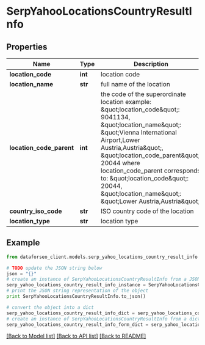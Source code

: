 # SerpYahooLocationsCountryResultInfo


## Properties

Name | Type | Description | Notes
------------ | ------------- | ------------- | -------------
**location_code** | **int** | location code | [optional] 
**location_name** | **str** | full name of the location | [optional] 
**location_code_parent** | **int** | the code of the superordinate location example: \&quot;location_code\&quot;: 9041134, \&quot;location_name\&quot;: \&quot;Vienna International Airport,Lower Austria,Austria\&quot;, \&quot;location_code_parent\&quot;: 20044 where location_code_parent corresponds to: \&quot;location_code\&quot;: 20044, \&quot;location_name\&quot;: \&quot;Lower Austria,Austria\&quot; | [optional] 
**country_iso_code** | **str** | ISO country code of the location | [optional] 
**location_type** | **str** | location type | [optional] 

## Example

```python
from dataforseo_client.models.serp_yahoo_locations_country_result_info import SerpYahooLocationsCountryResultInfo

# TODO update the JSON string below
json = "{}"
# create an instance of SerpYahooLocationsCountryResultInfo from a JSON string
serp_yahoo_locations_country_result_info_instance = SerpYahooLocationsCountryResultInfo.from_json(json)
# print the JSON string representation of the object
print SerpYahooLocationsCountryResultInfo.to_json()

# convert the object into a dict
serp_yahoo_locations_country_result_info_dict = serp_yahoo_locations_country_result_info_instance.to_dict()
# create an instance of SerpYahooLocationsCountryResultInfo from a dict
serp_yahoo_locations_country_result_info_form_dict = serp_yahoo_locations_country_result_info.from_dict(serp_yahoo_locations_country_result_info_dict)
```
[[Back to Model list]](../README.md#documentation-for-models) [[Back to API list]](../README.md#documentation-for-api-endpoints) [[Back to README]](../README.md)


